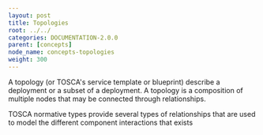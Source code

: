 ```yaml
---
layout: post
title: Topologies
root: ../../
categories: DOCUMENTATION-2.0.0
parent: [concepts]
node_name: concepts-topologies
weight: 300
---
```


A topology (or TOSCA's service template or blueprint) describe a deployment or a subset of a deployment. A topology is a composition of multiple nodes that may be connected through relationships.

TOSCA normative types provide several types of relationships that are used to model the different component interactions that exists 
